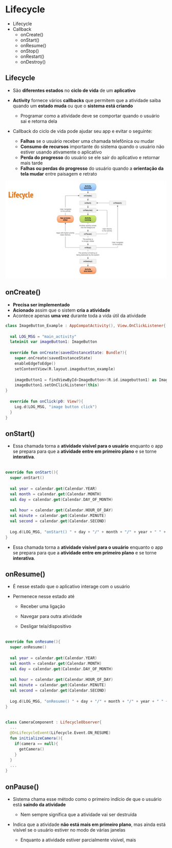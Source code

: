 # Lifecycle

- Lifecycle
- Callback
  - onCreate()
  - onStart()
  - onResume()
  - onStop()
  - onRestart()
  - onDestroy()

## Lifecycle

- São **diferentes estados** no **ciclo de vida** de um **aplicativo**

- **Activity** fornece vários **callbacks** que permitem que a atividade saiba quando um **estado muda** ou que o **sistema está criando**
  - Programar como a atividade deve se comportar quando o usuário sai e retorna dela

- Callback do ciclo de vida pode ajudar seu app e evitar o seguinte:
  - **Falhas** se o usuário receber uma chamada telefônica ou mudar
  - **Consumo de recursos** importante do sistema quando o usuário não estiver usando ativamente o aplicativo
  - **Perda do progresso** do usuário se ele sair do aplicativo e retornar mais tarde
  - **Falhas ou perdas do progresso** do usuário quando a **orientação da tela mudar** entre paisagem e retrato
 
  
<img src=".assets/91.jpg">

## onCreate()

- **Precisa ser implementado**
- **Acionado** assim que o sistem **cria a atividade**
- Acontece apenas **uma vez** durante toda a vida útil da atividade

```kotlin
class ImageButton_Example : AppCompatActivity(), View.OnClickListener{

  val LOG_MSG = "main_activity"
  lateinit var imageButton1: ImageButton

  override fun onCreate(savedInstanceState: Bundle?){
    super.onCreate(savedInstanceState)
    enableEdgeToEdge()
    setContentView(R.layout.imagebutton_example)

    imageButton1 = findViewById<ImageButton>(R.id.imagebutton1) as ImageButton
    imageButton1.setOnClickListener(this)
}

  override fun onClick(p0: View?){
    Log.d(LOG_MSG, "image button click")
  }
}
```

## onStart()

- Essa chamada torna a **atividade visível para o usuário** enquanto o app se prepara para que a **atividade entre em primeiro plano** e se torne **interativa**.

```kotlin

override fun onStart(){
  super.onStart()

  val year = calendar.get(Calendar.YEAR)
  val month = calendar.get(Calendar.MONTH)
  val day = calendar.get(Calendar.DAY_OF_MONTH)

  val hour = calendar.get(Calendar.HOUR_OF_DAY)
  val minute = calendar.get(Calendar.MINUTE)
  val second = calendar.get(Calendar.SECOND)

  Log.d(LOG_MSG, "onStart() " + day + "/" + month + "/" + year + " " + hour + ":" + minute + ":" + second)
}
```

- Essa chamada torna a **atividade visível para o usuário** enquanto o app se prepara para que a **atividade entre em primeiro plano** e se torne **interativa**.

## onResume()

- É nesse estado que o aplicativo interage com o usuário
- Permenece nesse estado até

  - Receber uma ligação
 
  - Navegar para outra atividade
 
  - Desligar tela/dispositivo
 
```kotlin

override fun onResume(){
  super.onResume()
  
  val year = calendar.get(Calendar.YEAR)
  val month = calendar.get(Calendar.MONTH)
  val day = calendar.get(Calendar.DAY_OF_MONTH)

  val hour = calendar.get(Calendar.HOUR_OF_DAY)
  val minute = calendar.get(Calendar.MINUTE)
  val second = calendar.get(Calendar.SECOND)

  Log.d(LOG_MSG, "onResume() " + day + "/" + month + "/" + year + " " + hour + ":" + minute + ":" + second)
}
```

```kotlin

class CameraComponent : LifecycleObserver{
  ...
  @OnLifecycleEvent(Lifecycle.Event.ON_RESUME)
  fun initializeCamera(){
    if(camera == null){
      getCamera()
    }
  }
  ...
}
```

## onPause()

- Sistema chama esse método como o primeiro indício de que o usuário está **saindo da atividade**
  - Nem sempre significa que a atividade vai ser destruída
 
- Indica que a atividade **não está mais em primeiro plano**, mas ainda está visível se o usuário estiver no modo de várias janelas
  - Enquanto a atividade estiver parcialmente visível, mais 
